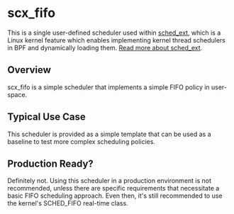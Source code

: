 # scx_fifo

This is a single user-defined scheduler used within [sched_ext](https://github.com/sched-ext/scx/tree/main), which is a Linux kernel feature which enables implementing kernel thread schedulers in BPF and dynamically loading them. [Read more about sched_ext](https://github.com/sched-ext/scx/tree/main).

## Overview

scx_fifo is a simple scheduler that implements a simple FIFO policy in
user-space.

## Typical Use Case

This scheduler is provided as a simple template that can be used as a baseline
to test more complex scheduling policies.

## Production Ready?

Definitely not. Using this scheduler in a production environment is not
recommended, unless there are specific requirements that necessitate a basic
FIFO scheduling approach. Even then, it's still recommended to use the kernel's
SCHED_FIFO real-time class.
